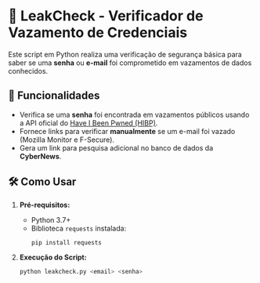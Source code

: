 # 🔐 LeakCheck - Verificador de Vazamento de Credenciais

Este script em Python realiza uma verificação de segurança básica para saber se uma **senha** ou **e-mail** foi comprometido em vazamentos de dados conhecidos.

## 📌 Funcionalidades

- Verifica se uma **senha** foi encontrada em vazamentos públicos usando a API oficial do [Have I Been Pwned (HIBP)](https://haveibeenpwned.com/API/v3#SearchingPwnedPasswordsByRange).
- Fornece links para verificar **manualmente** se um e-mail foi vazado (Mozilla Monitor e F-Secure).
- Gera um link para pesquisa adicional no banco de dados da **CyberNews**.

## 🛠️ Como Usar

1. **Pré-requisitos:**
   - Python 3.7+
   - Biblioteca `requests` instalada:  
     ```bash
     pip install requests
     ```

2. **Execução do Script:**
   ```bash
   python leakcheck.py <email> <senha>
